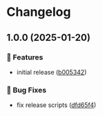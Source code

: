 # Changelog

## 1.0.0 (2025-01-20)

### 🌟 Features

- initial release ([b005342](https://github.com/Norgate-AV/NAVDatabase.Amx.GenericProjectorUI/commit/b005342e01c64618638abd5ea508badb45ad98c0))

### 🐛 Bug Fixes

- fix release scripts ([dfd65f4](https://github.com/Norgate-AV/NAVDatabase.Amx.GenericProjectorUI/commit/dfd65f4ef8d03b8820c712ee322eb28a3d5f073f))
